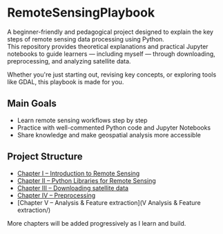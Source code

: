 # RemoteSensingPlaybook

A beginner-friendly and pedagogical project designed to explain the key steps of remote sensing data processing using Python.  
This repository provides theoretical explanations and practical Jupyter notebooks to guide learners — including myself — through downloading, preprocessing, and analyzing satellite data.

Whether you're just starting out, revising key concepts, or exploring tools like GDAL, this playbook is made for you.

## Main Goals
- Learn remote sensing workflows step by step  
- Practice with well-commented Python code and Jupyter Notebooks  
- Share knowledge and make geospatial analysis more accessible  

## Project Structure

- [Chapter I – Introduction to Remote Sensing](I-Intro/)
- [Chapter II – Python Libraries for Remote Sensing](II-Library/)
- [Chapter III – Downloading satellite data](III-Data_download/)
- [Chapter IV – Preprocessing](IV-Preprocessing/)
- [Chapter V – Analysis & Feature extraction](V Analysis & Feature extraction/)

More chapters will be added progressively as I learn and build.
